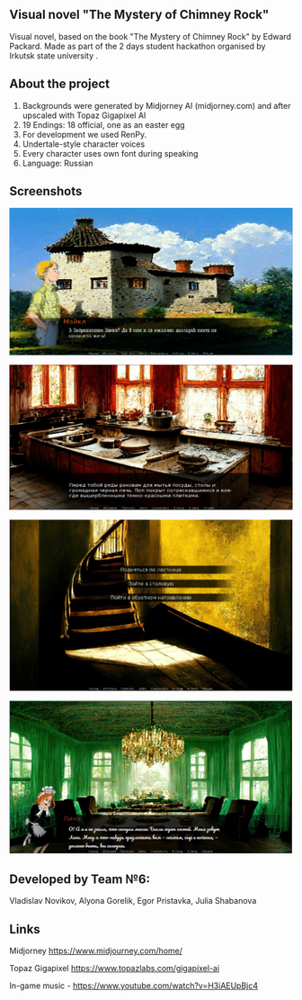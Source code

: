 ##  Visual novel "The Mystery of Chimney Rock"

Visual novel, based on the book "The Mystery of Chimney Rock" by Edward Packard. Made as part of the 2 days student hackathon organised by Irkutsk state university .

## About the project

1) Backgrounds were generated by Midjorney AI (midjorney.com) and after upscaled with Topaz Gigapixel AI
2) 19 Endings: 18 official, one as an easter egg
3) For development we used RenPy. 
4) Undertale-style character voices
5) Every character uses own font during speaking
6) Language: Russian

## Screenshots 

![alt text](https://github.com/mrglaster/renpy-abandoned-castle/blob/main/screenshots/scr_1.png?raw=true)



![alt text](https://github.com/mrglaster/renpy-abandoned-castle/blob/main/screenshots/scr_2.png?raw=true)



![alt text](https://github.com/mrglaster/renpy-abandoned-castle/blob/main/screenshots/scr_3.png?raw=true)



![alt text](https://github.com/mrglaster/renpy-abandoned-castle/blob/main/screenshots/scr_4.png?raw=true)


## Developed by Team №6:

Vladislav Novikov,
Alyona Gorelik,
Egor Pristavka,
Julia Shabanova

## Links

Midjorney https://www.midjourney.com/home/

Topaz Gigapixel  https://www.topazlabs.com/gigapixel-ai

In-game music - https://www.youtube.com/watch?v=H3iAEUpBjc4








